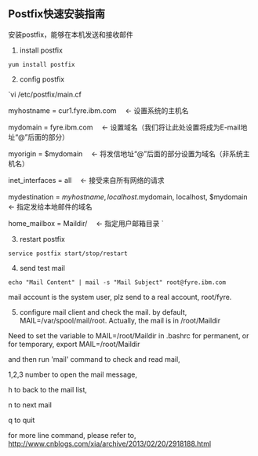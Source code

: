 ## Postfix快速安装指南

安装postfix，能够在本机发送和接收邮件


1. install postfix

`yum install postfix`


2. config postfix

`vi /etc/postfix/main.cf


myhostname = cur1.fyre.ibm.com　 ← 设置系统的主机名


mydomain = fyre.ibm.com　 ← 设置域名（我们将让此处设置将成为E-mail地址“@”后面的部分）


myorigin = $mydomain　 ← 将发信地址“@”后面的部分设置为域名（非系统主机名）


inet_interfaces = all　 ← 接受来自所有网络的请求


mydestination = $myhostname, localhost.$mydomain, localhost, $mydomain　 ← 指定发给本地邮件的域名


home_mailbox = Maildir/　 ← 指定用户邮箱目录
`


3. restart postfix 

`service postfix start/stop/restart`


4. send test mail

`echo "Mail Content" | mail -s "Mail Subject" root@fyre.ibm.com`

mail account is the system user,  plz send to a real account,  root/fyre.


5. configure mail client and check the mail.
by default, MAIL=/var/spool/mail/root.
Actually, the mail is in /root/Maildir

Need to set the variable to MAIL=/root/Maildir in .bashrc for permanent, or for temporary,  export MAIL=/root/Maildir

and then run 'mail' command to check and read mail, 

1,2,3 number to open the mail message,

h to back to the mail list,

n to next mail

q to quit

for more line command, please refer to,
http://www.cnblogs.com/xia/archive/2013/02/20/2918188.html












